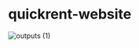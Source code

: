 # quickrent-website
![outputs (1)](https://github.com/user-attachments/assets/778751b5-951c-4200-a8a9-64c8c7143c1d)
